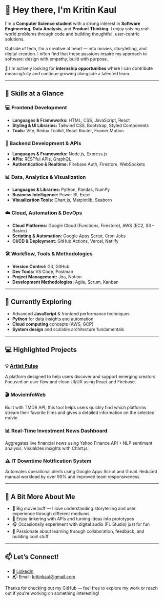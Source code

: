 # 👋 Hey there, I'm Kritin Kaul

I'm a **Computer Science student** with a strong interest in **Software Engineering**, **Data Analysis**, and **Product Thinking**. I enjoy solving real-world problems through code and building thoughtful, user-centric solutions.

Outside of tech, I’m a creative at heart — into movies, storytelling, and digital creation. I often find that these passions inspire my approach to software: design with empathy, build with purpose.

🎯 I'm actively looking for **internship opportunities** where I can contribute meaningfully and continue growing alongside a talented team.

---

## 🚀 Skills at a Glance

### 💻 Frontend Development  
- **Languages & Frameworks:** HTML, CSS, JavaScript, React  
- **Styling & UI Libraries:** Tailwind CSS, Bootstrap, Styled Components  
- **Tools:** Vite, Redux Toolkit, React Router, Framer Motion  

### 🔧 Backend Development & APIs  
- **Languages & Frameworks:** Node.js, Express.js  
- **APIs:** RESTful APIs, GraphQL  
- **Authentication & Realtime:** Firebase Auth, Firestore, WebSockets  

### 📊 Data, Analytics & Visualization  
- **Languages & Libraries:** Python, Pandas, NumPy  
- **Business Intelligence:** Power BI, Excel  
- **Visualization Tools:** Chart.js, Matplotlib, Seaborn  

### ☁️ Cloud, Automation & DevOps  
- **Cloud Platforms:** Google Cloud (Functions, Firestore), AWS (EC2, S3 – Basics)  
- **Scripting & Automation:** Google Apps Script, Cron Jobs  
- **CI/CD & Deployment:** GitHub Actions, Vercel, Netlify  

### 🛠 Workflow, Tools & Methodologies  
- **Version Control:** Git, GitHub  
- **Dev Tools:** VS Code, Postman  
- **Project Management:** Jira, Notion  
- **Development Methodologies:** Agile, Scrum, Kanban
---

## 🌱 Currently Exploring

- Advanced **JavaScript** & frontend performance techniques  
- **Python** for data insights and automation  
- **Cloud computing** concepts (AWS, GCP)  
- **System design** and scalable architecture fundamentals

---

## 💻 Highlighted Projects

### 💡 [**Artist Pulse**](https://artistpulse-gilt.vercel.app/)  
A platform designed to help users discover and support emerging creators. Focused on user flow and clean UI/UX using React and Firebase.

### 🎬 **MovieInfoWeb**  
Built with TMDB API, this tool helps users quickly find which platforms stream their favorite films and gives a detailed information on the selected movie.

### 📊 **Real-Time Investment News Dashboard**  
Aggregates live financial news using Yahoo Finance API + NLP sentiment analysis. Visualizes insights with Chart.js.

### ⚠️ **IT Downtime Notification System**  
Automates operational alerts using Google Apps Script and Gmail. Reduced manual workload by over 90% and improved team responsiveness.

---

## 🧠 A Bit More About Me

- 🎥 Big movie buff — I love understanding storytelling and user experience through different mediums  
- 🧩 Enjoy tinkering with APIs and turning ideas into prototypes  
- 🎧 Occasionally experiment with digital audio (FL Studio) just for fun  
- 💬 Passionate about learning through collaboration, feedback, and building cool stuff

---

## 📫 Let’s Connect!

- 🔗 [LinkedIn](https://www.linkedin.com/in/kritinkaul)  
- 📬 Email: kritinkaul@gmail.com  

Thanks for checking out my GitHub — feel free to explore my work or reach out if you're working on something interesting!





